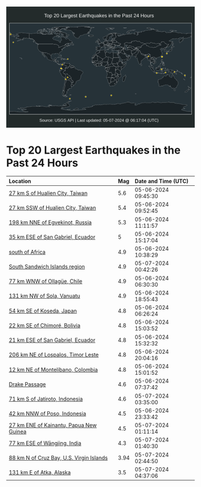 ![Map](./map.png)

# Top 20 Largest Earthquakes in the Past 24 Hours

| Location | Mag | Date and Time (UTC) |
|:---|:---|:---|
| [27 km S of Hualien City, Taiwan](https://earthquake.usgs.gov/earthquakes/eventpage/us6000mwnf) | 5.6 | 05-06-2024 09:45:30 |
| [27 km SSW of Hualien City, Taiwan](https://earthquake.usgs.gov/earthquakes/eventpage/us6000mwnh) | 5.4 | 05-06-2024 09:52:45 |
| [198 km NNE of Egvekinot, Russia](https://earthquake.usgs.gov/earthquakes/eventpage/us6000mwnp) | 5.3 | 05-06-2024 11:11:57 |
| [35 km ESE of San Gabriel, Ecuador](https://earthquake.usgs.gov/earthquakes/eventpage/us6000mwpy) | 5 | 05-06-2024 15:17:04 |
| [south of Africa](https://earthquake.usgs.gov/earthquakes/eventpage/us6000mwnm) | 4.9 | 05-06-2024 10:38:29 |
| [South Sandwich Islands region](https://earthquake.usgs.gov/earthquakes/eventpage/us6000mwuy) | 4.9 | 05-07-2024 00:42:26 |
| [77 km WNW of Ollagüe, Chile](https://earthquake.usgs.gov/earthquakes/eventpage/us6000mwmw) | 4.9 | 05-06-2024 06:30:30 |
| [131 km NW of Sola, Vanuatu](https://earthquake.usgs.gov/earthquakes/eventpage/us6000mwst) | 4.9 | 05-06-2024 18:55:43 |
| [54 km SE of Koseda, Japan](https://earthquake.usgs.gov/earthquakes/eventpage/us6000mwmv) | 4.8 | 05-06-2024 06:26:24 |
| [22 km SE of Chimoré, Bolivia](https://earthquake.usgs.gov/earthquakes/eventpage/us6000mwpv) | 4.8 | 05-06-2024 15:03:52 |
| [21 km ESE of San Gabriel, Ecuador](https://earthquake.usgs.gov/earthquakes/eventpage/us6000mwq2) | 4.8 | 05-06-2024 15:32:32 |
| [206 km NE of Lospalos, Timor Leste](https://earthquake.usgs.gov/earthquakes/eventpage/us6000mwt7) | 4.8 | 05-06-2024 20:04:16 |
| [12 km NE of Montelíbano, Colombia](https://earthquake.usgs.gov/earthquakes/eventpage/us6000mwpt) | 4.8 | 05-06-2024 15:01:52 |
| [Drake Passage](https://earthquake.usgs.gov/earthquakes/eventpage/us6000mwn4) | 4.6 | 05-06-2024 07:37:42 |
| [71 km S of Jatiroto, Indonesia](https://earthquake.usgs.gov/earthquakes/eventpage/us6000mwvk) | 4.6 | 05-07-2024 03:35:00 |
| [42 km NNW of Poso, Indonesia](https://earthquake.usgs.gov/earthquakes/eventpage/us6000mwur) | 4.5 | 05-06-2024 23:33:42 |
| [27 km ENE of Kainantu, Papua New Guinea](https://earthquake.usgs.gov/earthquakes/eventpage/us6000mwvb) | 4.5 | 05-07-2024 01:11:14 |
| [77 km ESE of Wāngjing, India](https://earthquake.usgs.gov/earthquakes/eventpage/us6000mwva) | 4.3 | 05-07-2024 01:40:30 |
| [88 km N of Cruz Bay, U.S. Virgin Islands](https://earthquake.usgs.gov/earthquakes/eventpage/pr2024128000) | 3.94 | 05-07-2024 02:44:50 |
| [131 km E of Atka, Alaska](https://earthquake.usgs.gov/earthquakes/eventpage/ak0245vrdz4j) | 3.5 | 05-07-2024 04:37:06 |

